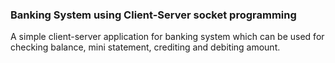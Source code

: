 ### Banking System using Client-Server socket programming                

A simple client-server application for banking system which can be used for checking balance, mini statement, crediting and debiting amount.                 
